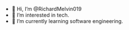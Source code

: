 - 👋 Hi, I’m @RichardMelvin019
- 👀 I’m interested in tech.
- 🌱 I’m currently learning software engineering.

<!---
RichardMelvin019/RichardMelvin019 is a ✨ special ✨ repository because its `README.md` (this file) appears on your GitHub profile.
You can click the Preview link to take a look at your changes.
--->
